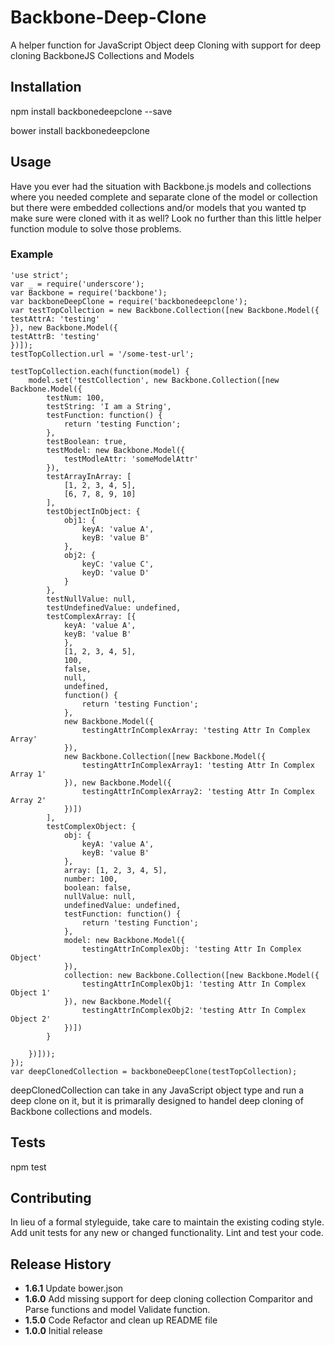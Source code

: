 # Backbone-Deep-Clone
A helper function for JavaScript Object deep Cloning with support for deep cloning BackboneJS Collections and Models

**Installation**
------------------------
  npm install backbonedeepclone --save

  bower install backbonedeepclone

**Usage**
----------
Have you ever had the situation with Backbone.js models and collections where you needed complete and separate clone of the model or collection but there were embedded collections and/or models that you wanted tp make sure were cloned with it as well? Look no further than this little helper function module to solve those problems.

### **Example**
    'use strict';
    var _ = require('underscore');
    var Backbone = require('backbone');
    var backboneDeepClone = require('backbonedeepclone');
    var testTopCollection = new Backbone.Collection([new Backbone.Model({
    testAttrA: 'testing'
    }), new Backbone.Model({
    testAttrB: 'testing'
    })]);
    testTopCollection.url = '/some-test-url';

    testTopCollection.each(function(model) {
        model.set('testCollection', new Backbone.Collection([new Backbone.Model({
            testNum: 100,
            testString: 'I am a String',
            testFunction: function() {
                return 'testing Function';
            },
            testBoolean: true,
            testModel: new Backbone.Model({
                testModleAttr: 'someModelAttr'
            }),
            testArrayInArray: [
                [1, 2, 3, 4, 5],
                [6, 7, 8, 9, 10]
            ],
            testObjectInObject: {
                obj1: {
                    keyA: 'value A',
                    keyB: 'value B'
                },
                obj2: {
                    keyC: 'value C',
                    keyD: 'value D'
                }
            },
            testNullValue: null,
            testUndefinedValue: undefined,
            testComplexArray: [{
                keyA: 'value A',
                keyB: 'value B'
                },
                [1, 2, 3, 4, 5],
                100,
                false,
                null,
                undefined,
                function() {
                    return 'testing Function';
                },
                new Backbone.Model({
                    testingAttrInComplexArray: 'testing Attr In Complex Array'
                }),
                new Backbone.Collection([new Backbone.Model({
                    testingAttrInComplexArray1: 'testing Attr In Complex Array 1'
                }), new Backbone.Model({
                    testingAttrInComplexArray2: 'testing Attr In Complex Array 2'
                })])
            ],
            testComplexObject: {
                obj: {
                    keyA: 'value A',
                    keyB: 'value B'
                },
                array: [1, 2, 3, 4, 5],
                number: 100,
                boolean: false,
                nullValue: null,
                undefinedValue: undefined,
                testFunction: function() {
                    return 'testing Function';
                },
                model: new Backbone.Model({
                    testingAttrInComplexObj: 'testing Attr In Complex Object'
                }),
                collection: new Backbone.Collection([new Backbone.Model({
                    testingAttrInComplexObj1: 'testing Attr In Complex Object 1'
                }), new Backbone.Model({
                    testingAttrInComplexObj2: 'testing Attr In Complex Object 2'
                })])
            }

        })]));
    });
    var deepClonedCollection = backboneDeepClone(testTopCollection);

deepClonedCollection can take in any JavaScript object type and run a deep clone on it, but it is primarally designed to handel deep cloning of Backbone collections and models.

**Tests**
----
  npm test

**Contributing**
-----
In lieu of a formal styleguide, take care to maintain the existing coding style.
Add unit tests for any new or changed functionality. Lint and test your code.

**Release History**
----
* **1.6.1** Update bower.json
* **1.6.0** Add missing support for deep cloning collection Comparitor and Parse functions and model Validate function. 
* **1.5.0** Code Refactor and clean up README file
* **1.0.0** Initial release